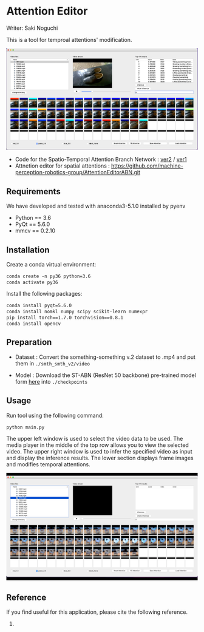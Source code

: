 # Attention Editor

  Writer: Saki Noguchi

  This is a tool for temproal attentions' modification.

  ![Attention Editor](./figures/sample.png)

  - Code for the Spatio-Temporal Attention Branch Network :
    [ver2](https://github.com/mprg-smilab/SpatioTemporalAttentionBranchNetwork.git) / 
    [ver1](https://github.com/machine-perception-robotics-group/ST-ABN_PyTorch/tree/9b0f68d7ef40176501465be0d789456beac85e21)
  - Attnetion editor for spatial attentions :
    https://github.com/machine-perception-robotics-group/AttentionEditorABN.git


## Requirements

  We have developed and tested with anaconda3-5.1.0 installed by pyenv

  * Python == 3.6
  * PyQt == 5.6.0
  * mmcv == 0.2.10


## Installation

  Create a conda virtual environment:

    conda create -n py36 python=3.6
    conda activate py36

  Install the following packages:

    conda install pyqt=5.6.0
    conda install nomkl numpy scipy scikit-learn numexpr
    pip install torch==1.7.0 torchvision==0.8.1
    conda install opencv


## Preparation

  * Dataset : Convert the something-something v.2 dataset to .mp4 and put them in `./smth_smth_v2/video`

  * Model : Download the ST-ABN (ResNet 50 backbone) pre-trained model form [here](https://github.com/mprg-smilab/SpatioTemporalAttentionBranchNetwork) into `./checkpoints`

## Usage

  Run tool using the following command:

    python main.py

  The upper left window is used to select the video data to be used.
  The media player in the middle of the top row allows you to view the selected video.
  The upper right window is used to infer the specified video as input and display the inference results.
  The lower section displays frame images and modifies temporal attentions.

  ![usage](./figures/sample.gif)
  <!-- <img src="./figures/sample.png" width="600px"> -->


## Reference

  If you find useful for this application, please cite the following reference.

  1.
